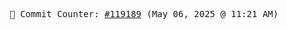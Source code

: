 <p align="center">
    <samp>
        📮 Commit Counter: <a href="https://github.com/Javascript-void0/Javascript-void0/commits/main">#119189</a> (May 06, 2025 @ 11:21 AM)
    </samp>
</p>